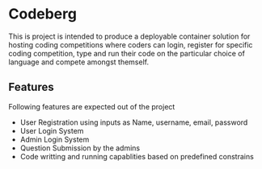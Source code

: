 # Codeberg
This is project is intended to produce a deployable container solution for hosting coding competitions where coders can login, register for specific coding competition, type and run their code on the particular choice of language and compete amongst themself.

## Features
Following features are expected out of the project
- User Registration using inputs as Name, username, email, password
- User Login System
- Admin Login System
- Question Submission by the admins
- Code writting and running capablities based on predefined constrains
